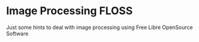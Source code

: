 # Image Processing FLOSS

Just some hints to deal with image processing using Free Libre OpenSource Software
